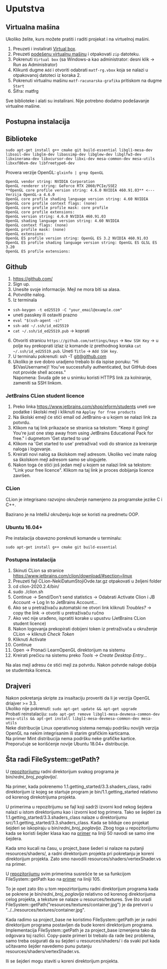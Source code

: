 # Uputstva

## Virtualna mašina

Ukoliko želite, kurs možete pratiti i raditi projekat i na virtuelnoj mašini. 

1. Preuzeti i instalirati [Virtual box](https://www.virtualbox.org/).  
2. Preuzeti [podešenu virtualnu mašinu](https://drive.google.com/file/d/1ejqbQNY-rAuQOMw9d6nubZovhW0JWEDy/view?usp=sharing) i otpakovati `zip` datoteku.  
3. Pokrenuti `Virtual box` (sa Windows-a kao administrator: desni klik -> Run as Administrator) 
4. Klikunti dugme `Add` i otvoriti odabrati `matf-rg.vbox` koja se nalazi u otpakovanoj datoteci iz koraka 2.  
5. Pokrenuti virtualnu mašinu `matf-racunarska-grafika` pritiskom na dugme `Start`  
6. Šifra: matfrg

Sve biblioteke i alati su instalirani. Nije potrebno dodatno podešavanje virtualne mašine.  


## Postupna instalacija

## Biblioteke
`sudo apt-get install g++ cmake git build-essential libgl1-mesa-dev libsoil-dev libglm-dev libassimp-dev libglew-dev libglfw3-dev libxinerama-dev libxcursor-dev libxi-dev mesa-common-dev mesa-utils libxxf86vm-dev libfreetype6-dev`

Provera verzije OpenGL: `glxinfo | grep OpenGL`  
```
OpenGL vendor string: NVIDIA Corporation
OpenGL renderer string: GeForce RTX 2060/PCIe/SSE2
**OpenGL core profile version string: 4.6.0 NVIDIA 460.91.03** <--- Verzija OpenGL-a 4.6.0
OpenGL core profile shading language version string: 4.60 NVIDIA
OpenGL core profile context flags: (none)
OpenGL core profile profile mask: core profile
OpenGL core profile extensions:
OpenGL version string: 4.6.0 NVIDIA 460.91.03
OpenGL shading language version string: 4.60 NVIDIA
OpenGL context flags: (none)
OpenGL profile mask: (none)
OpenGL extensions:
OpenGL ES profile version string: OpenGL ES 3.2 NVIDIA 460.91.03
OpenGL ES profile shading language version string: OpenGL ES GLSL ES 3.20
OpenGL ES profile extensions:
```

## Github  
1) https://github.com/  
2) Sign up.  
3) Unesite svoje informacije. Mejl ne mora biti sa alasa.  
4) Potvrdite nalog.  
5) Iz terminala
  - `ssh-keygen -t ed25519 -C "your_email@example.com"`
  - uneti passkey ili ostaviti prazno
  - `eval "$(ssh-agent -s)"`
  - `ssh-add ~/.ssh/id_ed25519`
  - `cat ~/.ssh/id_ed25519.pub` -> koprati
6) Otvoriti stranicu `https://github.com/settings/keys` -> `New SSH Key` -> u polje `Key` prekoprati izlaz iz komande iz prethodnog koraka `cat ~/.ssh/id_ed25519.pub`. Uneti `Title` -> `Add SSH key`.
7) U terminalu pokrenuti: ssh -T git@github.com  
8) Ukoliko je sve dobro uradjeno trebalo bi da ispise poruku: "Hi ${VasUsername}! You've successfully authenticated, but GitHub does not provide shell access."  
Napomena: Svuda gde se u snimku koristi HTTPS link za kolniranje, zameniti sa SSH linkom. 

### JetBrains CLion student licence

1. Preko linka https://www.jetbrains.com/shop/eform/students uneti sve podatke
i školski mejl i kliknuti na `Applay for free products`
2. Na školski emejl će stići email od JetBrains-a u kojem se nalazi link za
potvrdu.
3. Klikom na taj link prikazaće se stranica sa tekstom: 
"Keep it going! You're just one step away from using JetBrains Educational Pack
for free." i dugmetom 'Get started to use'
4. Klikom na 'Get started to use' pretraživač vodi do stranice za kreiranje naloga
i logovanje.
5. Kreirati novi nalog sa školskom mejl adresom. Ukoliko već imate nalog sa
školskom mejl adresom samo se ulogujete.
6. Nakon toga će stići još jedan mejl u kojem se nalazi link sa tekstom: "Link your free licence". 
Klikom na taj link je proces dobijanja licence završen.

### CLion
CLion je integrisano razvojno okruženje namenjeno za programske jezike C i C++.

Bazirano je na IntelliJ okruženju koje se koristi na predmetu OOP.

### Ubuntu 16.04+
Pre instalacija obavezno poreknuti komande u terminalu:

`sudo apt-get install g++ cmake git build-essential`

### Postupna instalacija

1) Skinuti CLion sa stranice https://www.jetbrains.com/clion/download/#section=linux  
2) Preuzeti fajl CLion-NekiDatumStojiOvde.tar.gz otpakovati u željeni folder  
3) cd clion-2020.2.4/bin/  
4) sudo ./clion.sh  
5) Continue -> Send/Don't send statistics -> Odabrati Activate Clion i JB Account -> Log In to JetBrains Account...  
6) Ako se u pretraživaču automatski ne otvori link kliknuti *Troubles?* -> copy the link -> otvoriti u pretraživaču ručno  
7) Ako već nije urađeno, ispratiti korake u upustvu (JetBrains CLion student licence)  
8) Nakon logovanja prekopirati dobijeni token iz pretraživača u okruženje CLion -> kliknuti *Check Token*  
9) Kliknuti Activate  
10) Continue  
11) Open -> Pronaći LearnOpenGL direktorijum na sistemu  
12) Kreirati prečicu na sistemu preko *Tools -> Create Desktop Entry...*

Na alas mejl adresu će stići mejl za potvrdu. Nakon potvrde naloge dobija se studentska
licenca.

## Drajveri  
Nakon pokretanja skripte za insaltaciju proveriti da li je verzija OpenGL driajver >= 3.3.  
Ukoliko nije pokrenuti: `sudo apt-get update && apt-get upgrade`  
Probati reinstalaciju: `sudo apt-get remove libgl1-mesa-devmesa-common-dev mesa-utils && apt-get install libgl1-mesa-devmesa-common-dev mesa-utils`  
Neke distribucije Linux operativnog sistema nemaju podršku novijih verzija OpenGL na nekim integrisanim ili starim grafičkim karticama.  
Na primer Mint distribucija nema podršku neke grafičke kartice. Preporučuje se korišćenje novije Ubuntu 18.04+ distribucije.  

## Šta radi FileSystem::getPath?

U [repozitorijumu](https://github.com/matf-racunarska-grafika/LearnOpenGL/) radni direktorijum svakog programa je bin/*redni_broj_poglavlja*/.

Na primer, kada pokrenemo 1.1.getting_started/3.3.shaders_class, radni direktorijum iz kojeg se startuje program je
bin/1.1.getting_started relativno od korenog direkotrijuma projekta.

U primerima u repozitrijumu se fajl koji sadrži izvorni kod nekog šejdera nalazi u istom direktorijumu kao 
i izvorni kod tog primera. Tako se šejderi za 1.1.getting_started/3.3.shaders_class nalaze u direktorijumu
src/1.1.getting_started/3.3.shaders_class. Kada se bilduje ceo projekat šejderi se iskopiraju
u bin/*redni_broj_poglavlja*. Zbog toga u repozitorijumu kada se koristi šejder klasa kao na [primer](https://github.com/matf-racunarska-grafika/LearnOpenGL/blob/master/src/1.getting_started/3.3.shaders_class/shaders_class.cpp) na liniji 50 navodi se samo ime šejdera.

Kada smo kucali na času, u project_base šederi si nalaze na putanji resources/shaders/, a radni direktorijum projekta pri pokretanju je
koreni direktorijum projekta. Zato smo navodili resources/shaders/vertexShader.vs na primer.

U [repozitorijumu](https://github.com/matf-racunarska-grafika/LearnOpenGL/)  svim primerima susrešće te se sa funkcijom
FileSystem::getPath kao na [primer](https://github.com/matf-racunarska-grafika/LearnOpenGL/blob/master/src/1.getting_started/4.1.textures/textures.cpp) na
liniji 105.

To je opet zato što u tom repozirtorijumu radni direktorijum programa kada se pokrene je bin/*redni_broj_poglavlja* relativno od korenog direktorijuma
celog projekta, a teksture se nalaze u resources/textures. Sve što uradi FileSystem::getPath("resources/textures/container.jpg") je da pretvori
u "../../resources/textures/container.jpg".


Kada radimo sa project_base ne koristimo FileSystem::getPath jer je radni direktorijum programa postavljen da bude koreni direktorijum programa.
Implementacija FileSystem::getPath je za project_base izmenjena tako da odgovara toj razlici. Copy-paste primeri bi trebalo da rade bez problema,
samo treba osigurati da su šejderi u resources/shaders/ i da svaki put kada učitavamo šejder navedemo punu putanju
resources/shaders/vertexShader.vs.

Ili se šejderi mogu staviti u koreni direktorijum projekta.





